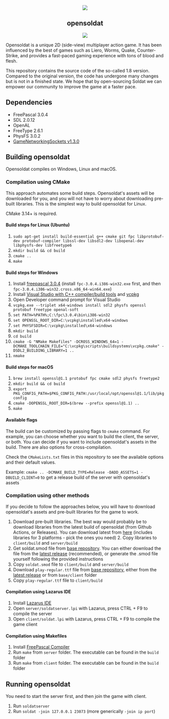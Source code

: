 <div align="center">
  <img src="https://i.imgur.com/HrYPYjh.png" />
  <h2>opensoldat</h2>
  <a href="https://discord.soldat.pl"><img src="https://img.shields.io/discord/234733999879094272.svg" /></a>
</div>

Opensoldat is a unique 2D (side-view) multiplayer action game. It has been influenced by the best of games such as Liero, Worms, Quake, Counter-Strike, and provides a fast-paced gaming experience with tons of blood and flesh.

This repository contains the source code of the so-called 1.8 version. Compared to the original version, the code has undergone many changes but is not in a finished state. We hope that by open-sourcing Soldat we can empower our community to improve the game at a faster pace.

## Dependencies

- FreePascal 3.0.4
- SDL 2.0.12
- OpenAL
- FreeType 2.6.1
- PhysFS 3.0.2
- [GameNetworkingSockets v1.3.0](https://github.com/ValveSoftware/GameNetworkingSockets/releases/tag/v1.3.0)

## Building opensoldat

Opensoldat compiles on Windows, Linux and macOS.

### Compilation using CMake

This approach automates some build steps. Opensoldat's assets will be downloaded for you, and you will not have to worry about downloading pre-built libraries. This is the simplest way to build opensoldat for Linux.

CMake 3.14+ is required.

#### Build steps for Linux (Ubuntu)

1. `sudo apt-get install build-essential g++ cmake git fpc libprotobuf-dev protobuf-compiler libssl-dev libsdl2-dev libopenal-dev libphysfs-dev libfreetype6`
2. `mkdir build && cd build`
3. `cmake ..`
4. `make`

#### Build steps for Windows

1. Install [freepascal 3.0.4](https://sourceforge.net/projects/freepascal/files/Win32/3.0.4/) (install `fpc-3.0.4.i386-win32.exe` first, and then `fpc-3.0.4.i386-win32.cross.x86_64-win64.exe`)
2. Install [Visual Studio with C++ compiler/build tools](https://visualstudio.microsoft.com/en) and [vcpkg](https://github.com/Microsoft/vcpkg)
3. Open Developer command prompt for Visual Studio
4. `vcpkg.exe --triplet x64-windows install sdl2 physfs openssl protobuf freetype openal-soft`
5. `set PATH=%PATH%;C:\fpc\3.0.4\bin\i386-win32`
6. `set OPENSSL_ROOT_DIR=C:\vcpkg\installed\x64-windows`
7. `set PHYSFSDIR=C:\vcpkg\installed\x64-windows`
8. `mkdir build`
9. `cd build`
10. `cmake -G "NMake Makefiles" -DCROSS_WINDOWS_64=1 -DCMAKE_TOOLCHAIN_FILE="C:\vcpkg\scripts\buildsystems\vcpkg.cmake" -DSDL2_BUILDING_LIBRARY=1 ..`
11. `nmake`

#### Build steps for macOS

1. `brew install openssl@1.1 protobuf fpc cmake sdl2 physfs freetype2`
2. `mkdir build && cd build`
3. `export PKG_CONFIG_PATH=$PKG_CONFIG_PATH:/usr/local/opt/openssl@1.1/lib/pkgconfig`
4. `cmake -DOPENSSL_ROOT_DIR=$(brew --prefix openssl@1.1) ..`
5. `make`

#### Available flags

The build can be customized by passing flags to `cmake` command. For example, you can choose whether you want to build the client, the server, or both. You can decide if you want to include opensoldat's assets in the build. There are also options for cross-compilation.

Check the `CMakeLists.txt` files in this repository to see the available options and their default values.

Example: `cmake .. -DCMAKE_BUILD_TYPE=Release -DADD_ASSETS=1 -DBUILD_CLIENT=0` to get a release build of the server with opensoldat's assets

### Compilation using other methods

If you decide to follow the approaches below, you will have to download opensoldat's assets and pre-built libraries for the game to work.
1. Download pre-built libraries. The best way would probably be to download libraries from the latest build of opensoldat (from Github Actions, or Releases). You can download latest from [here](https://nightly.link/Soldat/soldat/workflows/soldat/develop) (includes libraries for 3 platforms - pick the ones you need) 2. Copy libraries to `client/build` and `server/build`
3. Get soldat.smod file from [base repository](https://github.com/opensoldat/base.git). You can either download the file from the [latest release](https://github.com/opensoldat/base/releases/latest) (recommended), or generate the .smod file yourself following the provided instructions
4. Copy `soldat.smod` file to `client/build` and `server/build`
5. Download `play-regular.ttf` file from [base repository](https://github.com/opensoldat/base), either from the [latest release](https://github.com/opensoldat/base/releases/latest) or from `base/client` folder
6. Copy `play-regular.ttf` file to `client/build`

#### Compilation using Lazarus IDE

1. Install [Lazarus IDE](https://www.lazarus-ide.org/)
2. Open `server/soldatserver.lpi` with Lazarus, press CTRL + F9 to compile the server
3. Open `client/soldat.lpi` with Lazarus, press CTRL + F9 to compile the game client

#### Compilation using Makefiles

1. Install [FreePascal Compiler](https://freepascal.org)
2. Run `make` from `server` folder. The executable can be found in the `build` folder
3. Run `make` from `client` folder. The executable can be found in the `build` folder

## Running opensoldat

You need to start the server first, and then join the game with client.
1. Run `soldatserver`
2. Run `soldat -join 127.0.0.1 23073` (more generically `-join ip port`)
